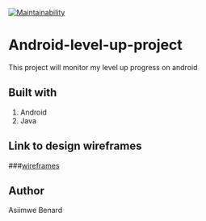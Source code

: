 [![Maintainability](https://api.codeclimate.com/v1/badges/1c18d5b400b2c4252983/maintainability)](https://codeclimate.com/github/King-Benx/android-level-up/maintainability)

# Android-level-up-project
This project will monitor my level up progress on android

## Built with
1. Android
2. Java 

## Link to design wireframes
###[wireframes](https://github.com/King-Benx/android-level-up/blob/develop/art/wireframes.png)

## Author
Asiimwe Benard
